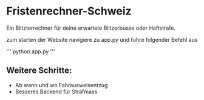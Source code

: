 # Fristenrechner-Schweiz
Ein Blitzterrechner für deine erwartete Blitzerbusse oder Haftstrafe.

zum starten der Website navigiere zu app.py und führe folgender Befehl aus

'''
python app.py
'''

## Weitere Schritte:
- Ab wann und wo Fahrausweisentzug
- Besseres Backend für Strafmass
